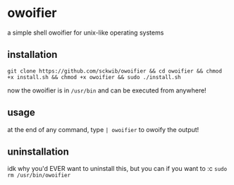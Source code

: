 # owoifier
a simple shell owoifier for unix-like operating systems

## installation
```git clone https://github.com/sckwib/owoifier && cd owoifier && chmod +x install.sh && chmod +x owoifier && sudo ./install.sh```

now the owoifier is in `/usr/bin` and can be executed from anywhere!

## usage
at the end of any command, type `| owoifier` to owoify the output!

## uninstallation
idk why you'd EVER want to uninstall this, but you can if you want to :c
```sudo rm /usr/bin/owoifier```
